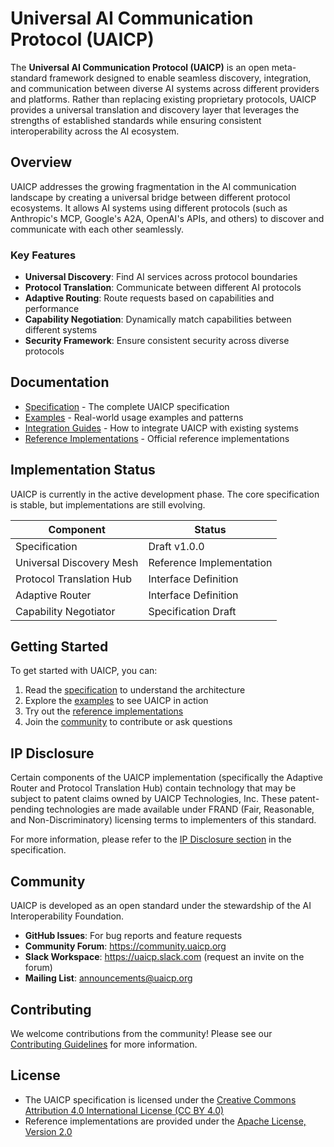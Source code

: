 # Universal AI Communication Protocol (UAICP)

The **Universal AI Communication Protocol (UAICP)** is an open meta-standard framework designed to enable seamless discovery, integration, and communication between diverse AI systems across different providers and platforms. Rather than replacing existing proprietary protocols, UAICP provides a universal translation and discovery layer that leverages the strengths of established standards while ensuring consistent interoperability across the AI ecosystem.

## Overview

UAICP addresses the growing fragmentation in the AI communication landscape by creating a universal bridge between different protocol ecosystems. It allows AI systems using different protocols (such as Anthropic's MCP, Google's A2A, OpenAI's APIs, and others) to discover and communicate with each other seamlessly.

### Key Features

- **Universal Discovery**: Find AI services across protocol boundaries
- **Protocol Translation**: Communicate between different AI protocols
- **Adaptive Routing**: Route requests based on capabilities and performance
- **Capability Negotiation**: Dynamically match capabilities between different systems
- **Security Framework**: Ensure consistent security across diverse protocols

## Documentation

- [Specification](docs/specification/specification.md) - The complete UAICP specification
- [Examples](docs/examples/) - Real-world usage examples and patterns
- [Integration Guides](docs/integration-guides/) - How to integrate UAICP with existing systems
- [Reference Implementations](reference-impl/) - Official reference implementations

## Implementation Status

UAICP is currently in the active development phase. The core specification is stable, but implementations are still evolving.

| Component | Status |
|-----------|--------|
| Specification | Draft v1.0.0 |
| Universal Discovery Mesh | Reference Implementation |
| Protocol Translation Hub | Interface Definition |
| Adaptive Router | Interface Definition |
| Capability Negotiator | Specification Draft |

## Getting Started

To get started with UAICP, you can:

1. Read the [specification](docs/specification/specification.md) to understand the architecture
2. Explore the [examples](docs/examples/) to see UAICP in action
3. Try out the [reference implementations](reference-impl/)
4. Join the [community](#community) to contribute or ask questions

## IP Disclosure

Certain components of the UAICP implementation (specifically the Adaptive Router and Protocol Translation Hub) contain technology that may be subject to patent claims owned by UAICP Technologies, Inc. These patent-pending technologies are made available under FRAND (Fair, Reasonable, and Non-Discriminatory) licensing terms to implementers of this standard.

For more information, please refer to the [IP Disclosure section](docs/specification/specification.md#legal-notice-and-ip-disclosure) in the specification.

## Community

UAICP is developed as an open standard under the stewardship of the AI Interoperability Foundation.

- **GitHub Issues**: For bug reports and feature requests
- **Community Forum**: https://community.uaicp.org
- **Slack Workspace**: https://uaicp.slack.com (request an invite on the forum)
- **Mailing List**: announcements@uaicp.org

## Contributing

We welcome contributions from the community! Please see our [Contributing Guidelines](CONTRIBUTING.md) for more information.

## License

- The UAICP specification is licensed under the [Creative Commons Attribution 4.0 International License (CC BY 4.0)](https://creativecommons.org/licenses/by/4.0/)
- Reference implementations are provided under the [Apache License, Version 2.0](https://www.apache.org/licenses/LICENSE-2.0)